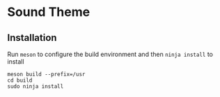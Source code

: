 # Sound Theme

## Installation

Run `meson` to configure the build environment and then `ninja install` to install

    meson build --prefix=/usr
    cd build
    sudo ninja install
